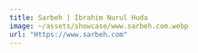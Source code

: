 ```yaml
---
title: Sarbeh | Ibrahim Nurul Huda
image: ~/assets/showcase/www.sarbeh.com.webp
url: "Https://www.sarbeh.com"
---
```

